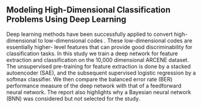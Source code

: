 ## Modeling High-Dimensional Classification Problems Using Deep Learning

Deep learning methods have been successfully applied to convert high-dimensional
to low-dimensional codes . These low-dimensional codes are essentially higher-
level features that can provide good discriminability for classification tasks. 
In this study we train a deep network for feature extraction and classification
on the 10,000 dimensional ARCENE dataset. The unsupervised pre-training for
feature extraction is done by a stacked autoencoder (SAE), and the subsequent
supervised logistic regression by a softmax classifier. We then compare the
balanced error rate (BER) performance measure of the deep network with that of
a feedforward neural network. The report also highlights why a Bayesian neural
network (BNN) was considered but not selected for the study.
